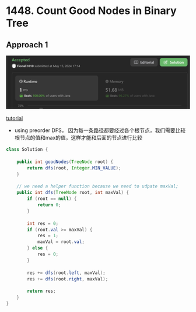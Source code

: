 # 1448. Count Good Nodes in Binary Tree

## Approach 1

![alt text](image-6.png)

[tutorial](https://www.google.com/search?q=1448.+count+good+nodes+in+binary+tree&rlz=1C1OPNX_enUS1086US1086&oq=1448.+Count+Good+Nodes+in+Binary+Tree&gs_lcrp=EgZjaHJvbWUqBwgAEAAYgAQyBwgAEAAYgAQyDQgBEAAYhgMYgAQYigUyDQgCEAAYhgMYgAQYigUyDQgDEAAYhgMYgAQYigUyDQgEEAAYhgMYgAQYigUyCggFEAAYogQYiQUyCggGEAAYgAQYogQyBggHEEUYPKgCALACAA&sourceid=chrome&ie=UTF-8#fpstate=ive&vld=cid:6904b556,vid:7cp5imvDzl4,st:0)

- using preorder DFS， 因为每一条路径都要经过各个根节点，我们需要比较根节点的值和max的值，这样才能和后面的节点进行比较

```java
class Solution {

    public int goodNodes(TreeNode root) {
        return dfs(root, Integer.MIN_VALUE);
    }

    // we need a helper function because we need to udpate maxVal;
    public int dfs(TreeNode root, int maxVal) {
        if (root == null) {
            return 0;
        }

        int res = 0;
        if (root.val >= maxVal) {
            res = 1;
            maxVal = root.val;
        } else {
            res = 0;
        }

        res += dfs(root.left, maxVal);
        res += dfs(root.right, maxVal);

        return res;
    }
}
```